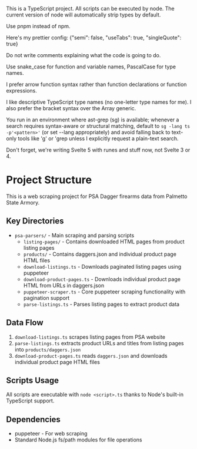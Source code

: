 This is a TypeScript project.  All scripts can be executed by node.  The current version of node will automatically strip types by default.

Use pnpm instead of npm.

Here's my prettier config: {"semi": false, "useTabs": true, "singleQuote": true}

Do not write comments explaining what the code is going to do.

Use snake_case for function and variable names, PascalCase for type names.

I prefer arrow function syntax rather than function declarations or function expressions.

I like descriptive TypeScript type names (no one-letter type names for me). I also prefer the bracket syntax over the Array generic.

You run in an environment where ast-grep (sg) is available; whenever a search requires syntax-aware or structural matching, default to `sg -lang ts -p'<pattern>'` (or set --lang appropriately) and avoid falling back to text-only tools like 'g' or 'grep unless I explicitly request a plain-text search.

Don't forget, we're writing Svelte 5 with runes and stuff now, not Svelte 3 or 4.

# Project Structure

This is a web scraping project for PSA Dagger firearms data from Palmetto State Armory.

## Key Directories
- `psa-parsers/` - Main scraping and parsing scripts
  - `listing-pages/` - Contains downloaded HTML pages from product listing pages
  - `products/` - Contains daggers.json and individual product page HTML files
  - `download-listings.ts` - Downloads paginated listing pages using puppeteer
  - `download-product-pages.ts` - Downloads individual product page HTML from URLs in daggers.json
  - `puppeteer-scraper.ts` - Core puppeteer scraping functionality with pagination support
  - `parse-listings.ts` - Parses listing pages to extract product data

## Data Flow
1. `download-listings.ts` scrapes listing pages from PSA website
2. `parse-listings.ts` extracts product URLs and titles from listing pages into `products/daggers.json`
3. `download-product-pages.ts` reads `daggers.json` and downloads individual product page HTML files

## Scripts Usage
All scripts are executable with `node <script>.ts` thanks to Node's built-in TypeScript support.

## Dependencies
- puppeteer - For web scraping
- Standard Node.js fs/path modules for file operations
